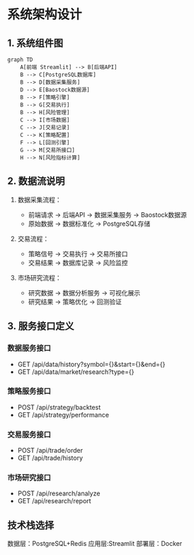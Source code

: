# 系统架构设计

## 1. 系统组件图
```mermaid
graph TD
    A[前端 Streamlit] --> B[后端API]
    B --> C[PostgreSQL数据库]
    B --> D[数据采集服务]
    D --> E[Baostock数据源]
    B --> F[策略引擎]
    B --> G[交易执行]
    B --> H[风险管理]
    C --> I[市场数据]
    C --> J[交易记录]
    C --> K[策略配置]
    F --> L[回测引擎]
    G --> M[交易所接口]
    H --> N[风险指标计算]
```

## 2. 数据流说明
1. 数据采集流程：
   - 前端请求 → 后端API → 数据采集服务 → Baostock数据源
   - 原始数据 → 数据标准化 → PostgreSQL存储

2. 交易流程：
   - 策略信号 → 交易执行 → 交易所接口
   - 交易结果 → 数据库记录 → 风险监控

3. 市场研究流程：
   - 研究数据 → 数据分析服务 → 可视化展示
   - 研究结果 → 策略优化 → 回测验证

## 3. 服务接口定义
### 数据服务接口
- GET /api/data/history?symbol={}&start={}&end={}
- GET /api/data/market/research?type={}

### 策略服务接口
- POST /api/strategy/backtest
- GET /api/strategy/performance

### 交易服务接口
- POST /api/trade/order
- GET /api/trade/history

### 市场研究接口
- POST /api/research/analyze
- GET /api/research/report

## 技术栈选择
数据层：PostgreSQL+Redis
应用层:Streamlit
部署层：Docker